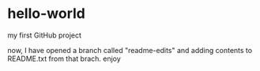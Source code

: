 # hello-world
my first GitHub project

now, I have opened a branch called "readme-edits" and adding contents to README.txt from that brach.
enjoy

